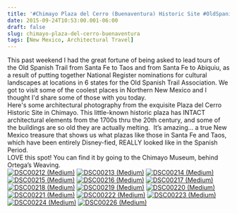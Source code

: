 ```yaml
---
title: '#Chimayo Plaza del Cerro (Buenaventura) Historic Site #OldSpanishTrail #FourTrailsConference #NewMexicoTrue #Architecture'
date: 2015-09-24T10:53:00.001-06:00
draft: false
slug: chimayo-plaza-del-cerro-buenaventura
tags: [New Mexico, Architectural Travel]
---
```


This past weekend I had the great fortune of being asked to lead tours of the Old Spanish Trail from Santa Fe to Taos and from Santa Fe to Abiquiu, as a result of putting together National Register nominations for cultural landscapes at locations in 6 states for the Old Spanish Trail Association. We got to visit some of the coolest places in Northern New Mexico and I thought I'd share some of those with you today.  
Here's some architectural photography from the exquisite Plaza del Cerro Historic Site in Chimayo. This little-known historic plaza has INTACT architectural elements from the 1700s thru the 20th century, and some of the buildings are so old they are actually melting.  It’s amazing… a true New Mexico treasure that shows us what plazas like those in Santa Fe and Taos, which have been entirely Disney-fied, REALLY looked like in the Spanish Period.  
LOVE this spot! You can find it by going to the Chimayo Museum, behind Ortega’s Weaving.  
[![DSC00212 (Medium)](http://lh3.googleusercontent.com/-KF3ibGZMMac/VgQqSjuamPI/AAAAAAAALJk/_gGyzXNZErk/DSC00212%252520%252528Medium%252529_thumb.jpg?imgmax=800 "DSC00212 (Medium)")](/images/blog/legacy/DSC00212%252520%252528Medium%252529%25255B2%25255D.jpg) [![DSC00213 (Medium)](http://lh3.googleusercontent.com/-XIrWDHX3ucA/VgQqUXdb9xI/AAAAAAAALJ0/npgzpY_1Z3o/DSC00213%252520%252528Medium%252529_thumb.jpg?imgmax=800 "DSC00213 (Medium)")](/images/blog/legacy/DSC00213%252520%252528Medium%252529%25255B2%25255D.jpg) [![DSC00214 (Medium)](http://lh3.googleusercontent.com/--W_fLk4pJXs/VgQqVldU8KI/AAAAAAAALKE/ye3dU1_RVME/DSC00214%252520%252528Medium%252529_thumb%25255B8%25255D.jpg?imgmax=800 "DSC00214 (Medium)")](/images/blog/legacy/DSC00214%252520%252528Medium%252529%25255B10%25255D.jpg) [![DSC00215 (Medium)](http://lh3.googleusercontent.com/-bYgHVLIPm4o/VgQqWr0bXnI/AAAAAAAALKU/kTm7cY6OK2A/DSC00215%252520%252528Medium%252529_thumb.jpg?imgmax=800 "DSC00215 (Medium)")](/images/blog/legacy/DSC00215%252520%252528Medium%252529%25255B2%25255D.jpg) [![DSC00216 (Medium)](http://lh3.googleusercontent.com/-tpmft3uhDz0/VgQqYHFN3dI/AAAAAAAALKo/bnIhWpAo-Cc/DSC00216%252520%252528Medium%252529_thumb.jpg?imgmax=800 "DSC00216 (Medium)")](/images/blog/legacy/DSC00216%252520%252528Medium%252529%25255B2%25255D.jpg) [![DSC00217 (Medium)](http://lh3.googleusercontent.com/-VVWWSSbmZZk/VgQqZQtKpLI/AAAAAAAALK0/vhldAPOjl_w/DSC00217%252520%252528Medium%252529_thumb.jpg?imgmax=800 "DSC00217 (Medium)")](/images/blog/legacy/DSC00217%252520%252528Medium%252529%25255B2%25255D.jpg) [![DSC00218 (Medium)](http://lh3.googleusercontent.com/-lBkKbJj1F6w/VgQqaePWv0I/AAAAAAAALLE/0aKgumKiO6c/DSC00218%252520%252528Medium%252529_thumb%25255B4%25255D.jpg?imgmax=800 "DSC00218 (Medium)")](/images/blog/legacy/DSC00218%252520%252528Medium%252529%25255B6%25255D.jpg) [![DSC00219 (Medium)](http://lh3.googleusercontent.com/-wUUmL9W86Qo/VgQqb-yLeGI/AAAAAAAALLY/qp4Ds174aOE/DSC00219%252520%252528Medium%252529_thumb%25255B2%25255D.jpg?imgmax=800 "DSC00219 (Medium)")](/images/blog/legacy/DSC00219%252520%252528Medium%252529%25255B4%25255D.jpg) [![DSC00220 (Medium)](http://lh3.googleusercontent.com/-V0r7f9zMbH0/VgQqdH-B2pI/AAAAAAAALLk/VINWj05MKxo/DSC00220%252520%252528Medium%252529_thumb.jpg?imgmax=800 "DSC00220 (Medium)")](/images/blog/legacy/DSC00220%252520%252528Medium%252529%25255B2%25255D.jpg) [![DSC00221 (Medium)](http://lh3.googleusercontent.com/-lD88Yk7jMa4/VgQqeXCCPmI/AAAAAAAALL0/6Pc3GVGEiP4/DSC00221%252520%252528Medium%252529_thumb%25255B2%25255D.jpg?imgmax=800 "DSC00221 (Medium)")](/images/blog/legacy/DSC00221%252520%252528Medium%252529%25255B4%25255D.jpg) [![DSC00222 (Medium)](http://lh3.googleusercontent.com/-edX72Cam4Oo/VgQqfaUosTI/AAAAAAAALME/dhYBhoH71LM/DSC00222%252520%252528Medium%252529_thumb%25255B2%25255D.jpg?imgmax=800 "DSC00222 (Medium)")](/images/blog/legacy/DSC00222%252520%252528Medium%252529%25255B4%25255D.jpg) [![DSC00223 (Medium)](http://lh3.googleusercontent.com/-lrK7nApM1oY/VgQqineAEDI/AAAAAAAALMU/QqTPoj67eCw/DSC00223%252520%252528Medium%252529_thumb.jpg?imgmax=800 "DSC00223 (Medium)")](/images/blog/legacy/DSC00223%252520%252528Medium%252529%25255B2%25255D.jpg) [![DSC00224 (Medium)](http://lh3.googleusercontent.com/-Bxy1MCFGOxQ/VgQqlCyhsKI/AAAAAAAALMo/M4iIfkEE_fM/DSC00224%252520%252528Medium%252529_thumb%25255B8%25255D.jpg?imgmax=800 "DSC00224 (Medium)")](/images/blog/legacy/DSC00224%252520%252528Medium%252529%25255B10%25255D.jpg) [![DSC00226 (Medium)](http://lh3.googleusercontent.com/-Q2JwJvq5IKM/VgQqmB1j6-I/AAAAAAAALM0/UPELnlX83lM/DSC00226%252520%252528Medium%252529_thumb%25255B3%25255D.jpg?imgmax=800 "DSC00226 (Medium)")](/images/blog/legacy/DSC00226%252520%252528Medium%252529%25255B5%25255D.jpg)